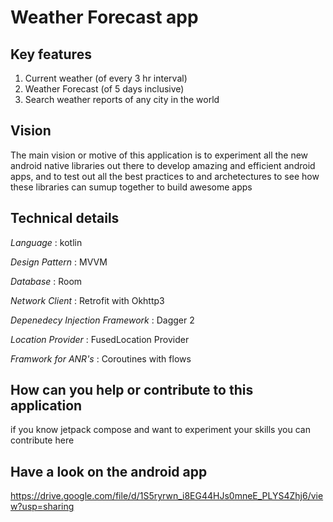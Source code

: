 # Weather Forecast app

## Key features

1. Current weather (of every 3 hr interval)
2. Weather Forecast (of 5 days inclusive)
3. Search weather reports of any city in the world

## Vision

The main vision or motive of this application is to experiment all the new android native libraries out there to develop amazing and efficient android apps, and to test out all the best practices to and archetectures to see how these libraries can sumup together to build awesome apps 


## Technical details

*Language* : kotlin

*Design Pattern* : MVVM

*Database* : Room

*Network Client* : Retrofit with Okhttp3 

*Depenedecy Injection Framework* : Dagger 2

*Location Provider* : FusedLocation Provider

*Framwork for ANR's* : Coroutines with flows 

## How can you help or contribute to this application

if you know jetpack compose and want to experiment your skills you can contribute here

## Have a look on the android app
https://drive.google.com/file/d/1S5ryrwn_i8EG44HJs0mneE_PLYS4Zhj6/view?usp=sharing

